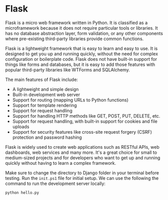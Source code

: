 # Flask

Flask is a micro web framework written in Python. It is classified as a microframework because it does not require particular tools or libraries. It has no database abstraction layer, form validation, or any other components where pre-existing third-party libraries provide common functions.

Flask is a lightweight framework that is easy to learn and easy to use. It is designed to get you up and running quickly, without the need for complex configuration or boilerplate code. Flask does not have built-in support for things like forms and databases, but it is easy to add those features with popular third-party libraries like WTForms and SQLAlchemy.

The main features of Flask include:

* A lightweight and simple design
* Built-in development web server
* Support for routing (mapping URLs to Python functions)
* Support for template rendering
* Support for request handling
* Support for handling HTTP methods like GET, POST, PUT, DELETE, etc.
* Support for request handling, with built-in support for cookies and file uploads
* Support for security features like cross-site request forgery (CSRF) protection and password hashing

Flask is widely used to create web applications such as RESTful APIs, web dashboards, web services and many more. It's a great choice for small to medium-sized projects and for developers who want to get up and running quickly without having to learn a complex framework.

Make sure to change the directory to Django folder in your terminal before testing.
Run the `init.ps1` file for initial setup. We can use the following the command to run the development server locally:

`python hello.py`
